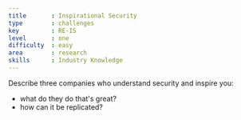 ```yaml
---
title       : Inspirational Security
type        : challenges
key         : RE-IS
level       : one
difficulty  : easy
area        : research
skills      : Industry Knowledge
---
```

Describe three companies who understand security and inspire you:

- what do they do that's great?
- how can it be replicated?
